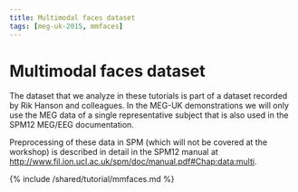 ```yaml
---
title: Multimodal faces dataset
tags: [meg-uk-2015, mmfaces]
---
```


# Multimodal faces dataset

The dataset that we analyze in these tutorials is part of a dataset recorded by Rik Hanson and colleagues. In the MEG-UK demonstrations we will only use the MEG data of a single representative subject that is also used in the SPM12 MEG/EEG documentation.

Preprocessing of these data in SPM (which will not be covered at the workshop) is described in detail in the SPM12 manual at <http://www.fil.ion.ucl.ac.uk/spm/doc/manual.pdf#Chap:data:multi>.

{% include /shared/tutorial/mmfaces.md %}

